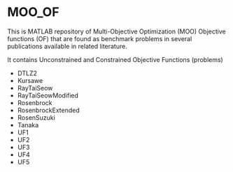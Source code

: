 # MOO_OF
This is MATLAB repository of Multi-Objective Optimization (MOO) Objective functions (OF) that are found as benchmark problems in several publications available in related literature.

It contains Unconstrained and Constrained Objective Functions (problems) 

 - DTLZ2
 - Kursawe
 - RayTaiSeow
 - RayTaiSeowModified
 - Rosenbrock
 - RosenbrockExtended
 - RosenSuzuki
 - Tanaka
 - UF1
 - UF2
 - UF3
 - UF4
 - UF5
